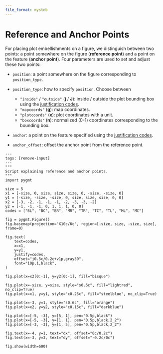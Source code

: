 ```yaml
---
file_format: mystnb
---
```


# Reference and Anchor Points

For placing plot embellishments on a figure, we distinguish between two points: a point
somewhere on the figure (**reference point**) and a point on the feature (**anchor point**).
Four parameters are used to set and adjust these two points:

- `position`: a point somewhere on the figure corresponding to `position_type`.
- `position_type`: how to specify `position`. Choose between
   - ``"inside"`` / ``"outside"`` (**j** / **J**): inside / outside the plot bounding box using the [justification codes](/techref/reference_anchor_points.md).
   - ``"mapcoords"`` (**g**): map coordinates.
   - ``"plotcoords"`` (**x**): plot coordinates with a unit.
   - ``"boxcoords"`` (**n**): normalized (0-1) coordinates corresponding to the bounding box.

- `anchor`: a point on the feature specified using the [justification codes](/techref/justification_codes.md).
- `anchor_offset`: offset the anchor point from the reference point.



```{code-cell}
---
tags: [remove-input]
---
"""
Script explaining reference and anchor points.
"""
import pygmt

size = 5
x1 = [-size, 0, size, size, size, 0, -size, -size, 0]
y1 = [-size, -size, -size, 0, size, size, size, 0, 0]
x2 = [-3, -2, -1, -1, -1, -2, -3, -3, -2]
y2 = [-1, -1, -1, 0, 1, 1, 1, 0, 0]
codes = ["BL", "BC", "BR", "MR", "TR", "TC", "TL", "ML", "MC"]

fig = pygmt.Figure()
fig.basemap(projection="X10c/6c", region=[-size, size, -size, size], frame=0)

fig.text(
    text=codes,
    x=x1,
    y=y1,
    justify=codes,
    offset="j0.5c/0.2c+v1p,gray30",
    font="10p,1,black",
)

fig.plot(x=x2[0:-1], y=y2[0:-1], fill="bisque")

fig.plot(x=-size, y=size, style="s0.6c", fill="lightred", no_clip=True)
fig.plot(x=x1, y=y1, style="c0.25c", fill="steelblue", no_clip=True)

fig.plot(x=-3, y=1, style="s0.6c", fill="orange")
fig.plot(x=x2, y=y2, style="c0.15c", fill="darkblue")

fig.plot(x=[-5, -3], y=[5, 1], pen="0.5p,black")
fig.plot(x=[-5, -3], y=[1, 1], pen="0.5p,black,2_2")
fig.plot(x=[-3, -3], y=[1, 5], pen="0.5p,black,2_2")

fig.text(x=-4, y=1, text="dx", offset="0c/0.2c")
fig.text(x=-3, y=3, text="dy", offset="-0.2c/0c")

fig.show(width=600)
```
